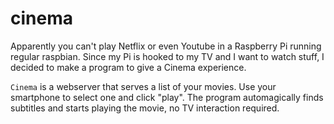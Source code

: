 # cinema

Apparently you can't play Netflix or even Youtube in a Raspberry Pi running regular raspbian.
Since my Pi is hooked to my TV and I want to watch stuff, I decided to make a program to give a Cinema experience.

`Cinema` is a webserver that serves a list of your movies. Use your smartphone to select one and click "play".
The program automagically finds subtitles and starts playing the movie, no TV interaction required.
